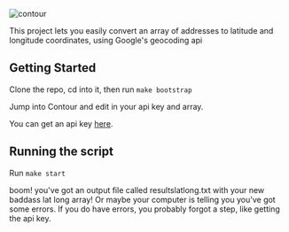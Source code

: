 ![contour](https://cloud.githubusercontent.com/assets/10165959/14120853/ad590234-f5c2-11e5-8a2f-8998817cb811.png)

This project lets you easily convert an array of addresses to latitude and longitude coordinates, using Google's geocoding api

## Getting Started
Clone the repo, cd into it, then run `make bootstrap`

Jump into Contour and edit in your api key and array.

You can get an api key [here](https://developers.google.com/maps/documentation/geocoding/get-api-key).  

## Running the script

Run `make start`

boom! you've got an output file called resultslatlong.txt with your new baddass lat long array! Or maybe your computer is telling you you've got some errors. If you do have errors, you probably forgot a step, like getting the api key.
